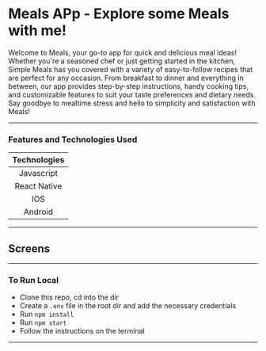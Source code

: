 # Meals APp - Explore some Meals with me!
<p>Welcome to Meals, your go-to app for quick and delicious meal ideas! Whether you're a seasoned chef or just getting started in the kitchen, Simple Meals has you covered with a variety of easy-to-follow recipes that are perfect for any occasion. From breakfast to dinner and everything in between, our app provides step-by-step instructions, handy cooking tips, and customizable features to suit your taste preferences and dietary needs. Say goodbye to mealtime stress and hello to simplicity and satisfaction with  Meals!</p>

---


### Features and Technologies Used


| Technologies  |
| :-------------: |
| Javascript     | 
| React Native    | 
| IOS    | 
| Android    | 


---


## Screens
 <!-- <img src="./assets/images/startScreen.png?raw=true" width= "200px" height="100%"> &nbsp; &nbsp; <img src="./assets/images/gameScreen.png?raw=true" width= "200px" height="100%"> &nbsp; &nbsp; <img src="./assets/images/gameOverScreen.png?raw=true" width= "200px" height="100%">  -->

---
### To Run Local
* Clone this repo, cd into the dir
* Create a `.env` file in the root dir and add the necessary credentials
* Run `npm install`
* Run  `npm start`
* Follow the instructions on the terminal

--- 


